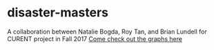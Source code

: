 # disaster-masters
A collaboration between Natalie Bogda, Roy Tan, and Brian Lundell for CURENT project in Fall 2017
<a href="http://web.eecs.utk.edu/~nbogda/disaster-masters">Come check out the graphs here</a>

